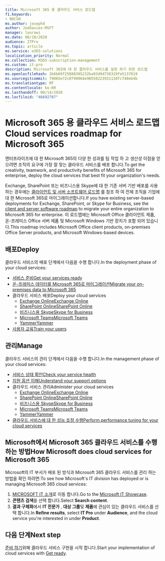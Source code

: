 ```yaml
---
title: Microsoft 365 용 클라우드 서비스 로드맵
f1.keywords:
- NOCSH
ms.author: josephd
author: JoeDavies-MSFT
manager: laurawi
ms.date: 08/10/2020
audience: ITPro
ms.topic: article
ms.service: o365-solutions
localization_priority: Normal
ms.collection: M365-subscription-management
ms.custom: it-pro
description: Microsoft 365에 대 한 클라우드 서비스를 설정 하기 위한 로드맵
ms.openlocfilehash: 2b6b69f25888305232ba93d9d738319fe5137019
ms.sourcegitcommit: 79065e72c0799064e9055022393113dfcf40eb4b
ms.translationtype: MT
ms.contentlocale: ko-KR
ms.lasthandoff: 08/14/2020
ms.locfileid: "46692707"
---
```

# <a name="cloud-services-roadmap-for-microsoft-365"></a><span data-ttu-id="17a02-103">Microsoft 365 용 클라우드 서비스 로드맵</span><span class="sxs-lookup"><span data-stu-id="17a02-103">Cloud services roadmap for Microsoft 365</span></span>

<span data-ttu-id="17a02-104">엔터프라이즈에 대 한 Microsoft 365의 다양 한 성과를 팀 작업 하 고 생산성 이점을 얻으려면 조직의 요구에 가장 잘 맞는 클라우드 서비스를 배포 합니다.</span><span class="sxs-lookup"><span data-stu-id="17a02-104">To get the creativity, teamwork, and productivity benefits of Microsoft 365 for enterprise, deploy the cloud services that best fit your organization's needs.</span></span>

<span data-ttu-id="17a02-105">Exchange, SharePoint 또는 비즈니스용 Skype에 대 한 기존 서버 기반 배포를 사용 하는 경우에는 [클라이언트 및 서버 소프트웨어 로드맵](client-server-software-roadmap-microsoft-365.md) 를 참조 하 여 전체 조직을 기업에 대 한 Microsoft 365로 마이그레이션합니다.</span><span class="sxs-lookup"><span data-stu-id="17a02-105">If you have existing server-based deployments for Exchange, SharePoint, or Skype for Business, see the [client and server software roadmap](client-server-software-roadmap-microsoft-365.md) to migrate your entire organization to Microsoft 365 for enterprise.</span></span> <span data-ttu-id="17a02-106">이 로드맵에는 Microsoft Office 클라이언트 제품, 온-프레미스 Office 서버 제품 및 Microsoft Windows 기반 장치가 포함 되어 있습니다.</span><span class="sxs-lookup"><span data-stu-id="17a02-106">This roadmap includes Microsoft Office client products, on-premises Office Server products, and Microsoft Windows-based devices.</span></span>

## <a name="deploy"></a><span data-ttu-id="17a02-107">배포</span><span class="sxs-lookup"><span data-stu-id="17a02-107">Deploy</span></span>

<span data-ttu-id="17a02-108">클라우드 서비스의 배포 단계에서 다음을 수행 합니다.</span><span class="sxs-lookup"><span data-stu-id="17a02-108">In the deployment phase of your cloud services:</span></span>

- [<span data-ttu-id="17a02-109">서비스 준비</span><span class="sxs-lookup"><span data-stu-id="17a02-109">Get your services ready</span></span>](configure-services-and-applications.md)
- [<span data-ttu-id="17a02-110">온-프레미스 데이터를 Microsoft 365로 마이그레이션</span><span class="sxs-lookup"><span data-stu-id="17a02-110">Migrate your on-premises data to Microsoft 365</span></span>](migrate-data-to-office-365.md)
- <span data-ttu-id="17a02-111">클라우드 서비스 배포</span><span class="sxs-lookup"><span data-stu-id="17a02-111">Deploy your cloud services</span></span>
  - [<span data-ttu-id="17a02-112">Exchange Online</span><span class="sxs-lookup"><span data-stu-id="17a02-112">Exchange Online</span></span>](https://docs.microsoft.com/Exchange/exchange-online)
  - [<span data-ttu-id="17a02-113">SharePoint Online</span><span class="sxs-lookup"><span data-stu-id="17a02-113">SharePoint Online</span></span>](https://docs.microsoft.com/sharepoint/sharepoint-online)
  - [<span data-ttu-id="17a02-114">비즈니스용 Skype</span><span class="sxs-lookup"><span data-stu-id="17a02-114">Skype for Business</span></span>](https://docs.microsoft.com/SkypeForBusiness/skype-for-business-online)
  - [<span data-ttu-id="17a02-115">Microsoft Teams</span><span class="sxs-lookup"><span data-stu-id="17a02-115">Microsoft Teams</span></span>](https://docs.microsoft.com/MicrosoftTeams/Teams-overview)
  - [<span data-ttu-id="17a02-116">Yammer</span><span class="sxs-lookup"><span data-stu-id="17a02-116">Yammer</span></span>](https://support.office.com/article/e1464355-1f97-49ac-b2aa-dd320b179dbe)
- [<span data-ttu-id="17a02-117">사용자 교육</span><span class="sxs-lookup"><span data-stu-id="17a02-117">Train your users</span></span>](https://docs.microsoft.com/office365/admin/admin-overview/get-started-with-office-365#training-resources-for-your-users)

## <a name="manage"></a><span data-ttu-id="17a02-118">관리</span><span class="sxs-lookup"><span data-stu-id="17a02-118">Manage</span></span>

<span data-ttu-id="17a02-119">클라우드 서비스의 관리 단계에서 다음을 수행 합니다.</span><span class="sxs-lookup"><span data-stu-id="17a02-119">In the management phase of your cloud services:</span></span> 

- [<span data-ttu-id="17a02-120">서비스 상태 확인</span><span class="sxs-lookup"><span data-stu-id="17a02-120">Check your service health</span></span>](view-service-health.md)
- [<span data-ttu-id="17a02-121">지원 옵션 이해</span><span class="sxs-lookup"><span data-stu-id="17a02-121">Understand your support options</span></span>](https://support.office.com/article/Contact-support-for-business-products-Admin-Help-32a17ca7-6fa0-4870-8a8d-e25ba4ccfd4b)
- <span data-ttu-id="17a02-122">클라우드 서비스 관리</span><span class="sxs-lookup"><span data-stu-id="17a02-122">Administer your cloud services</span></span>
  - [<span data-ttu-id="17a02-123">Exchange Online</span><span class="sxs-lookup"><span data-stu-id="17a02-123">Exchange Online</span></span>](https://docs.microsoft.com/Exchange/exchange-online)
  - [<span data-ttu-id="17a02-124">SharePoint Online</span><span class="sxs-lookup"><span data-stu-id="17a02-124">SharePoint Online</span></span>](https://support.office.com/article/79eb0420-8cbd-4bcb-a90b-ddc7d3ab4b3a)
  - [<span data-ttu-id="17a02-125">비즈니스용 Skype</span><span class="sxs-lookup"><span data-stu-id="17a02-125">Skype for Business</span></span>](https://docs.microsoft.com/SkypeForBusiness/skype-for-business-online)
  - [<span data-ttu-id="17a02-126">Microsoft Teams</span><span class="sxs-lookup"><span data-stu-id="17a02-126">Microsoft Teams</span></span>](https://docs.microsoft.com//MicrosoftTeams/quality-of-experience-review-guide)
  - [<span data-ttu-id="17a02-127">Yammer</span><span class="sxs-lookup"><span data-stu-id="17a02-127">Yammer</span></span>](https://support.office.com/article/e1464355-1f97-49ac-b2aa-dd320b179dbe)
- [<span data-ttu-id="17a02-128">클라우드 서비스에 대 한 성능 조정 수행</span><span class="sxs-lookup"><span data-stu-id="17a02-128">Perform performance tuning for your cloud services</span></span>](tune-microsoft-365-performance.md)

## <a name="how-microsoft-does-cloud-services-for-microsoft-365"></a><span data-ttu-id="17a02-129">Microsoft에서 Microsoft 365 클라우드 서비스를 수행 하는 방법</span><span class="sxs-lookup"><span data-stu-id="17a02-129">How Microsoft does cloud services for Microsoft 365</span></span>

<span data-ttu-id="17a02-130">Microsoft의 IT 부서가 배포 된 방식과 Microsoft 365 클라우드 서비스를 관리 하는 방법을 확인 하려면:</span><span class="sxs-lookup"><span data-stu-id="17a02-130">To see how Microsoft's IT division has deployed or is managing Microsoft 365 cloud services:</span></span>

1. <span data-ttu-id="17a02-131">[MICROSOFT IT 소개](https://www.microsoft.com/itshowcase)로 이동 합니다.</span><span class="sxs-lookup"><span data-stu-id="17a02-131">Go to the [Microsoft IT Showcase](https://www.microsoft.com/itshowcase).</span></span>
2. <span data-ttu-id="17a02-132">**콘텐츠 검색**을 선택 합니다.</span><span class="sxs-lookup"><span data-stu-id="17a02-132">Select **Search content**.</span></span>
3. <span data-ttu-id="17a02-133">**결과 구체화**에서 **IT 전문가** , **대상 그룹**및 **제품**에 관심이 있는 클라우드 서비스를 선택 합니다.</span><span class="sxs-lookup"><span data-stu-id="17a02-133">In **Refine results**, select **IT Pro** under **Audience**, and the cloud service you're interested in under **Product**.</span></span>

## <a name="next-step"></a><span data-ttu-id="17a02-134">다음 단계</span><span class="sxs-lookup"><span data-stu-id="17a02-134">Next step</span></span>

<span data-ttu-id="17a02-135">[준비 하기](configure-services-and-applications.md)위해 클라우드 서비스 구현을 시작 합니다.</span><span class="sxs-lookup"><span data-stu-id="17a02-135">Start your implementation of cloud services with [Get ready](configure-services-and-applications.md).</span></span>